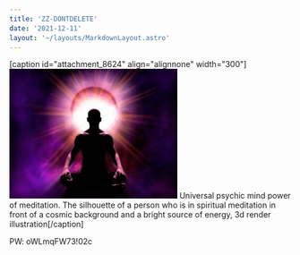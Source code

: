 ```yaml
---
title: 'ZZ-DONTDELETE'
date: '2021-12-11'
layout: '~/layouts/MarkdownLayout.astro'
---
```


\[caption id="attachment_8624" align="alignnone" width="300"\]![](images/enlightment-300x232.jpg) Universal psychic mind power of meditation. The silhouette of a person who is in spiritual meditation in front of a cosmic background and a bright source of energy, 3d render illustration\[/caption\]

PW: oWLmqFW73!02c
